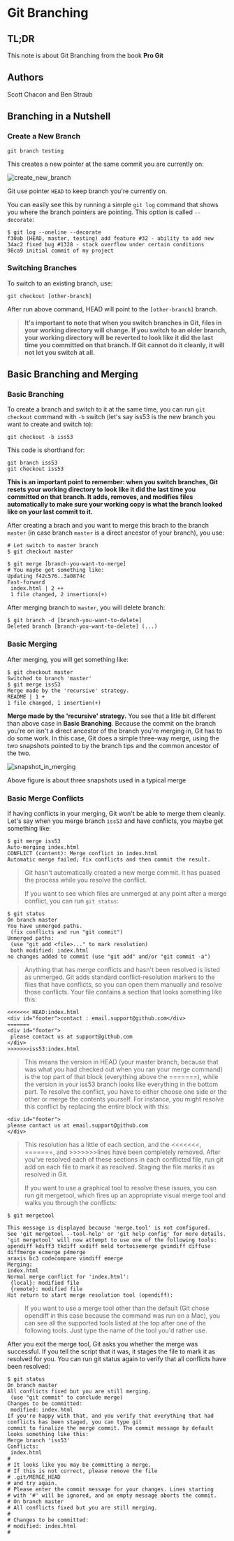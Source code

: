 # Git Branching

## TL;DR

This note is about Git Branching from the book **Pro Git**

## Authors

Scott Chacon and Ben Straub

## Branching in a Nutshell

### Create a New Branch

```git
git branch testing
```

This creates a new pointer at the same commit you are currently on:

![create_new_branch](../image/git_branching_create_branch.png)

Git use pointer `HEAD` to keep branch you're currently on.

You can easily see this by running a simple `git log` command that shows you where the branch pointers are pointing. This option is called `--decorate`:

```git
$ git log --oneline --decorate
f30ab (HEAD, master, testing) add feature #32 - ability to add new
34ac2 fixed bug #1328 - stack overflow under certain conditions
98ca9 initial commit of my project
```

### Switching Branches

To switch to an existing branch, use:

```git
git checkout [other-branch]
```

After run above command, HEAD will point to the `[other-branch]` branch.

> **It's important to note that when you switch branches in Git, files in your working directory will change. If you switch to an older branch, your working directory will be reverted to look like it did the last time you committed on that branch. If Git cannot do it cleanly, it will not let you switch at all.**

## Basic Branching and Merging

### Basic Branching

To create a branch and switch to it at the same time, you can run `git checkout` command with `-b` switch (let's say iss53 is the new branch you want to create and switch to):

```git
git checkout -b iss53
```

This code is shorthand for:

```git
git branch iss53
git checkout iss53
```

**This is an important point to remember: when you switch branches, Git resets your working directory to look like it did the last time you committed on that branch. It adds, removes, and modifies files automatically to make sure your working copy is what the branch looked like on your last commit to it.**

After creating a brach and you want to merge this brach to the branch `master` (in case branch `master` is a direct ancestor of your branch), you use:

```git
# Let switch to master branch
$ git checkout master

$ git merge [branch-you-want-to-merge]
# You maybe get something like:
Updating f42c576..3a0874c
Fast-forward
 index.html | 2 ++
 1 file changed, 2 insertions(+)
```

After merging branch to `master`, you will delete branch:

```git
$ git branch -d [branch-you-want-to-delete]
Deleted branch [branch-you-want-to-delete] (...)
```

### Basic Merging

After merging, you will get something like:

```git
$ git checkout master
Switched to branch 'master'
$ git merge iss53
Merge made by the 'recursive' strategy.
README | 1 +
1 file changed, 1 insertion(+)
```

**Merge made by the 'recursive' strategy.** You see that a litle bit different than above case in **Basic Branching**. Because the commit on the branch you're on isn't a direct ancestor of the branch you're merging in, Git has to do some work. In this case, Git does a simple three-way merge, using the two snapshots pointed to by the branch tips and the common ancestor of the two.

![snapshot_in_merging](../image/git_branching_snapshot_in_merging.png)

Above figure is about three snapshots used in a typical merge

### Basic Merge Conflicts

If having conflicts in your merging, Git won't be able to merge them cleanly. Let's say when you merge branch `iss53` and have conflicts, you maybe get something like:

```git
$ git merge iss53
Auto-merging index.html
CONFLICT (content): Merge conflict in index.html
Automatic merge failed; fix conflicts and then commit the result.
```

> Git hasn't automatically created a new merge commit. It has puased the process while you resolve the conflict.
>
> If you want to see which files are unmerged at any point after a merge conflict, you can run `git status`:

```git
$ git status
On branch master
You have unmerged paths.
 (fix conflicts and run "git commit")
Unmerged paths:
 (use "git add <file>..." to mark resolution)
 both modified: index.html
no changes added to commit (use "git add" and/or "git commit -a")
```

> Anything that has merge conflicts and hasn't been resolved is listed as unmerged. Git adds standard conflict-resolution markers to the files that have conflicts, so you can open them manually and resolve those conflicts. Your file contains a section that looks something like this:

```git
<<<<<<< HEAD:index.html
<div id="footer">contact : email.support@github.com</div>
=======
<div id="footer">
 please contact us at support@github.com
</div>
>>>>>>>iss53:index.html
```

> This means the version in HEAD (your master branch, because that was what you had checked out when you ran your merge command) is the top part of that block (everything above the =======), while the version in your iss53 branch looks like everything in the bottom part. To resolve the conflict, you have to either choose one side or the other or merge the contents yourself. For instance, you might resolve this conflict by replacing the entire block with this:

```git
<div id="footer">
please contact us at email.support@github.com
</div>
```

> This resolution has a little of each section, and the <<<<<<<, =======, and >>>>>>>lines have been completely removed. After you've resolved each of these sections in each conflicted file, run git add on each file to mark it as resolved. Staging the file marks it as resolved in Git.
>
> If you want to use a graphical tool to resolve these issues, you can run git mergetool, which fires up an appropriate visual merge tool and walks you through the conflicts:

```git
$ git mergetool

This message is displayed because 'merge.tool' is not configured.
See 'git mergetool --tool-help' or 'git help config' for more details.
'git mergetool' will now attempt to use one of the following tools:
opendiff kdiff3 tkdiff xxdiff meld tortoisemerge gvimdiff diffuse diffmerge ecmerge p4merge
araxis bc3 codecompare vimdiff emerge
Merging:
index.html
Normal merge conflict for 'index.html':
 {local}: modified file
 {remote}: modified file
Hit return to start merge resolution tool (opendiff):
```

> If you want to use a merge tool other than the default (Git chose opendiff in this case because the command was run on a Mac), you can see all the supported tools listed at the top after one of the following tools. Just type the name of the tool you'd rather use.

After you exit the merge tool, Git asks you whether the merge was successful. If you tell the script that it was, it stages the file to mark it as resolved for you. You can run git status again to verify that all conflicts have been resolved:

```git
$ git status
On branch master
All conflicts fixed but you are still merging.
 (use "git commit" to conclude merge)
Changes to be committed:
 modified: index.html
If you're happy with that, and you verify that everything that had conflicts has been staged, you can type git
commit to finalize the merge commit. The commit message by default looks something like this:
Merge branch 'iss53'
Conflicts:
 index.html
#
# It looks like you may be committing a merge.
# If this is not correct, please remove the file
# .git/MERGE_HEAD
# and try again.
# Please enter the commit message for your changes. Lines starting
# with '#' will be ignored, and an empty message aborts the commit.
# On branch master
# All conflicts fixed but you are still merging.
#
# Changes to be committed:
# modified: index.html
#
```
